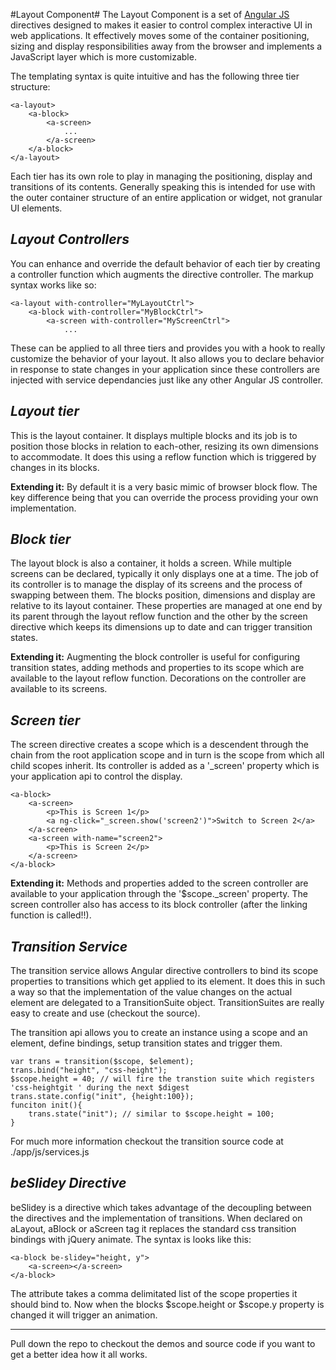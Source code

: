 #Layout Component#
The Layout Component is a set of [Angular JS](http://angularjs.org) directives designed to makes it easier to control complex interactive UI in web applications. It effectively moves some of the container positioning, sizing and display responsibilities away from the browser and implements a JavaScript layer which is more customizable. 

The templating syntax is quite intuitive and has the following three tier structure:

	<a-layout>
		<a-block>
			<a-screen>
				...
			</a-screen>
		</a-block>
	</a-layout>

Each tier has its own role to play in managing the positioning, display and transitions of its contents. Generally speaking this is intended for use with the outer container structure of an entire application or widget, not granular UI elements.

*Layout Controllers*
--------------------
You can enhance and override the default behavior of each tier by creating a controller function which augments the directive controller. The markup syntax works like so:

	<a-layout with-controller="MyLayoutCtrl">
		<a-block with-controller="MyBlockCtrl">
			<a-screen with-controller="MyScreenCtrl">
				...

These can be applied to all three tiers and provides you with a hook to really customize the behavior of your layout. It also allows you to declare behavior in response to state changes in your application since these controllers are injected with service dependancies just like any other Angular JS controller.

*Layout tier*
-------------
This is the layout container. It displays multiple blocks and its job is to position those blocks in relation to each-other, resizing its own dimensions to accommodate. It does this using a reflow function which is triggered by changes in its blocks. 

**Extending it:** By default it is a very basic mimic of browser block flow. The key difference being that you can override the process providing your own implementation.

*Block tier*
------------
The layout block is also a container, it holds a screen. While multiple screens can be declared, typically it only displays one at a time. The job of its controller is to manage the display of its screens and the process of swapping between them. The blocks position, dimensions and display are relative to its layout container. These properties are managed at one end by its parent through the layout reflow function and the other by the screen directive which keeps its dimensions up to date and can trigger transition states.

**Extending it:** Augmenting the block controller is useful for configuring transition states, adding methods and properties to its scope which are available to the layout reflow function. Decorations on the controller are available to its screens.

*Screen tier*
-------------
The screen directive creates a scope which is a descendent through the chain from the root application scope and in turn is the scope from which all child scopes inherit. Its controller is added as a '_screen' property which is your application api to control the display.

	<a-block>
		<a-screen>
			<p>This is Screen 1</p>
			<a ng-click="_screen.show('screen2')">Switch to Screen 2</a>
		</a-screen>
		<a-screen with-name="screen2">
			<p>This is Screen 2</p>
		</a-screen>
	</a-block>

**Extending it:** Methods and properties added to the screen controller are available to your application through the '$scope._screen' property. The screen controller also has access to its block controller (after the linking function is called!!).

*Transition Service*
--------------------
The transition service allows Angular directive controllers to bind its scope properties to transitions which get applied to its element. It does this in such a way so that the implementation of the value changes on the actual element are delegated to a TransitionSuite object. TransitionSuites are really easy to create and use (checkout the source).

The transition api allows you to create an instance using a scope and an element, define bindings, setup transition states and trigger them.

	var trans = transition($scope, $element);
	trans.bind("height", "css-height");
	$scope.height = 40; // will fire the transtion suite which registers 'css-heightgit ' during the next $digest
	trans.state.config("init", {height:100});
	funciton init(){ 
		trans.state("init"); // similar to $scope.height = 100;
	}

For much more information checkout the transition source code at ./app/js/services.js

*beSlidey Directive*
------------
beSlidey is a directive which takes advantage of the decoupling between the directives and the implementation of transitions. When declared on aLayout, aBlock or aScreen tag it replaces the standard css transition bindings with jQuery animate. The syntax is looks like this:

	<a-block be-slidey="height, y">
		<a-screen></a-screen>
	</a-block>

The attribute takes a comma delimitated list of the scope properties it should bind to. Now when the blocks $scope.height or $scope.y property is changed it will trigger an animation.

-----------------------
Pull down the repo to checkout the demos and source code if you want to get a better idea how it all works.